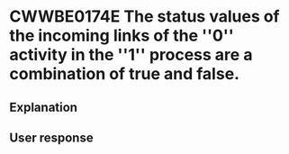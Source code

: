 # CWWBE0174E The status values of the incoming links of the ''0'' activity in the ''1'' process are a combination of true and false.

## Explanation

## User response